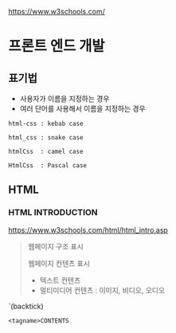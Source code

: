 https://www.w3schools.com/

# 프론트 엔드 개발

## 표기법 
- 사용자가 이름을 지정하는 경우
- 여러 단어를 사용해서 이름을 지정하는 경우

```
html-css : kebab case

html_css : snake case

htmlCss  : camel case

HtmlCss  : Pascal case
```


## HTML

### HTML INTRODUCTION
https://www.w3schools.com/html/html_intro.asp

> 웹페이지 구조 표시 
> 
> 웹페이지 컨텐츠 표시
> - 텍스트 컨텐츠
> - 멀티미디어 컨텐츠 : 이미지, 비디오, 오디오


`(backtick)

```
<tagname>CONTENTS


